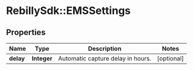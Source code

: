 # RebillySdk::EMSSettings

## Properties
Name | Type | Description | Notes
------------ | ------------- | ------------- | -------------
**delay** | **Integer** | Automatic capture delay in hours. | [optional] 

